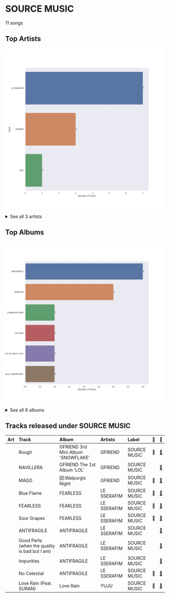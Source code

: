 # SOURCE MUSIC

11 songs

## Top Artists

![Bar chart of top 3 artists under SOURCE MUSIC](../images/labels/source_music/artists.png)


<details>
<summary>See all 3 artists</summary>

|   Number of Tracks | Art                                                                                              | Artist      | 🔗                                                           |
|-------------------:|:-------------------------------------------------------------------------------------------------|:------------|:------------------------------------------------------------|
|                  7 | <img src="https://i.scdn.co/image/ab6761610000e5ebfb6c0b7b6918dca92be0ed75" alt="" width="50" /> | LE SSERAFIM | [🔗](https://open.spotify.com/artist/4SpbR6yFEvexJuaBpgAU5p) |
|                  3 | <img src="https://i.scdn.co/image/ab6761610000e5ebd0701912e6fccf8427bc7361" alt="" width="50" /> | GFRIEND     | [🔗](https://open.spotify.com/artist/0qlWcS66ohOIi0M8JZwPft) |
|                  1 | <img src="https://i.scdn.co/image/ab6761610000e5ebd40fae46480e4202ef69316d" alt="" width="50" /> | YUJU        | [🔗](https://open.spotify.com/artist/7Bu0r4MCDX3sbhcFD5IXyx) |

</details>


## Top Albums

![Bar chart of top 6 albums in SOURCE MUSIC](../images/labels/source_music/albums.png)


<details>
<summary>See all 6 albums</summary>

|   Number of Tracks | Art                                                                                              | Album                              | 🔗                                                          |
|-------------------:|:-------------------------------------------------------------------------------------------------|:-----------------------------------|:-----------------------------------------------------------|
|                  4 | <img src="https://i.scdn.co/image/ab67616d0000b273a991995542d50a691b9ae5be" alt="" width="50" /> | ANTIFRAGILE                        | [🔗](https://open.spotify.com/album/3u0ggfmK0vjuHMNdUbtaa9) |
|                  3 | <img src="https://i.scdn.co/image/ab67616d0000b2739030184114911536d5f77555" alt="" width="50" /> | FEARLESS                           | [🔗](https://open.spotify.com/album/4Mc7WwYH41hgUWeKX25Sot) |
|                  1 | <img src="https://i.scdn.co/image/ab67616d0000b273a1c07b020417770f3385448f" alt="" width="50" /> | 回:Walpurgis Night                  | [🔗](https://open.spotify.com/album/6keRNtq7CnhNrD2EIKOA6h) |
|                  1 | <img src="https://i.scdn.co/image/ab67616d0000b273f8155fafa8e6f4d332f2e907" alt="" width="50" /> | Love Rain                          | [🔗](https://open.spotify.com/album/40fAbWLsPvL0nUuiDCwxHu) |
|                  1 | <img src="https://i.scdn.co/image/ab67616d0000b27393f063bd7b14993d5ffb9287" alt="" width="50" /> | GFRIEND The 1st Album 'LOL'        | [🔗](https://open.spotify.com/album/0PlSM2Hml1cFANnzYu6RCg) |
|                  1 | <img src="https://i.scdn.co/image/ab67616d0000b273fc5b3a4f6c07140daa455a61" alt="" width="50" /> | GFRIEND 3rd Mini Album 'SNOWFLAKE' | [🔗](https://open.spotify.com/album/0COnSwFb5qOhABUyWNw6Kp) |

</details>


## Tracks released under SOURCE MUSIC

| Art                                                                                              | Track                                         | Album                              | Artists     | Label        | 💚   | 🔗                                                          |
|:-------------------------------------------------------------------------------------------------|:----------------------------------------------|:-----------------------------------|:------------|:-------------|:----|:-----------------------------------------------------------|
| <img src="https://i.scdn.co/image/ab67616d0000b273fc5b3a4f6c07140daa455a61" alt="" width="50" /> | Rough                                         | GFRIEND 3rd Mini Album 'SNOWFLAKE' | GFRIEND     | SOURCE MUSIC | 💚   | [🔗](https://open.spotify.com/track/3CVeGXpoPKJQ9JuhPp3mpL) |
| <img src="https://i.scdn.co/image/ab67616d0000b27393f063bd7b14993d5ffb9287" alt="" width="50" /> | NAVILLERA                                     | GFRIEND The 1st Album 'LOL'        | GFRIEND     | SOURCE MUSIC |     | [🔗](https://open.spotify.com/track/2Oi0IO8K4BEbhPUdWcjNmv) |
| <img src="https://i.scdn.co/image/ab67616d0000b273a1c07b020417770f3385448f" alt="" width="50" /> | MAGO                                          | 回:Walpurgis Night                  | GFRIEND     | SOURCE MUSIC | 💚   | [🔗](https://open.spotify.com/track/46WaBBaEHzgbN88Ew0nh50) |
| <img src="https://i.scdn.co/image/ab67616d0000b2739030184114911536d5f77555" alt="" width="50" /> | Blue Flame                                    | FEARLESS                           | LE SSERAFIM | SOURCE MUSIC | 💚   | [🔗](https://open.spotify.com/track/37YoRLUu1qId0ewavgvnkG) |
| <img src="https://i.scdn.co/image/ab67616d0000b2739030184114911536d5f77555" alt="" width="50" /> | FEARLESS                                      | FEARLESS                           | LE SSERAFIM | SOURCE MUSIC | 💚   | [🔗](https://open.spotify.com/track/296nXCOv97WJNRWzIBQnoj) |
| <img src="https://i.scdn.co/image/ab67616d0000b2739030184114911536d5f77555" alt="" width="50" /> | Sour Grapes                                   | FEARLESS                           | LE SSERAFIM | SOURCE MUSIC | 💚   | [🔗](https://open.spotify.com/track/6wBpO4Xc4YgShnENGSFA1M) |
| <img src="https://i.scdn.co/image/ab67616d0000b273a991995542d50a691b9ae5be" alt="" width="50" /> | ANTIFRAGILE                                   | ANTIFRAGILE                        | LE SSERAFIM | SOURCE MUSIC |     | [🔗](https://open.spotify.com/track/4fsQ0K37TOXa3hEQfjEic1) |
| <img src="https://i.scdn.co/image/ab67616d0000b273a991995542d50a691b9ae5be" alt="" width="50" /> | Good Parts (when the quality is bad but I am) | ANTIFRAGILE                        | LE SSERAFIM | SOURCE MUSIC |     | [🔗](https://open.spotify.com/track/1sZBzYhrQG40zcSuKkI93c) |
| <img src="https://i.scdn.co/image/ab67616d0000b273a991995542d50a691b9ae5be" alt="" width="50" /> | Impurities                                    | ANTIFRAGILE                        | LE SSERAFIM | SOURCE MUSIC |     | [🔗](https://open.spotify.com/track/7F0MuIk5glqtowCUjbn9es) |
| <img src="https://i.scdn.co/image/ab67616d0000b273a991995542d50a691b9ae5be" alt="" width="50" /> | No Celestial                                  | ANTIFRAGILE                        | LE SSERAFIM | SOURCE MUSIC | 💚   | [🔗](https://open.spotify.com/track/21ApmVGIzIAIDSBdHu6SVt) |
| <img src="https://i.scdn.co/image/ab67616d0000b273f8155fafa8e6f4d332f2e907" alt="" width="50" /> | Love Rain (Feat. SURAN)                       | Love Rain                          | YUJU        | SOURCE MUSIC | 💚   | [🔗](https://open.spotify.com/track/4T5fM8eGg5Pj6PLtIGLeU5) |
